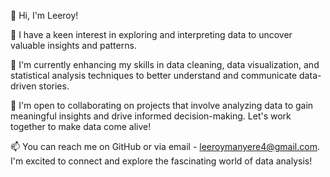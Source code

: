 
👋 Hi, I'm Leeroy!

👀 I have a keen interest in exploring and interpreting data to uncover valuable insights and patterns.

🌱 I'm currently enhancing my skills in data cleaning, data visualization, and statistical analysis techniques to better understand and communicate data-driven stories.

💞️ I'm open to collaborating on projects that involve analyzing data to gain meaningful insights and drive informed decision-making. Let's work together to make data come alive!

📫 You can reach me on GitHub or via email - leeroymanyere4@gmail.com. I'm excited to connect and explore the fascinating world of data analysis!

<!---
Data-Leeroy/Data-Leeroy is a ✨ special ✨ repository because its `README.md` (this file) appears on your GitHub profile.
You can click the Preview link to take a look at your changes.
--->
